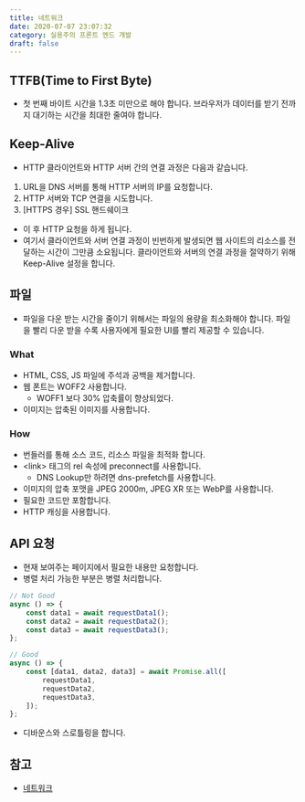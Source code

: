 ```yaml
---
title: 네트워크
date: 2020-07-07 23:07:32
category: 실용주의 프론트 엔드 개발
draft: false
---
```


## TTFB(Time to First Byte)

- 첫 번째 바이트 시간을 1.3초 미만으로 해야 합니다. 브라우저가 데이터를 받기 전까지 대기하는 시간을 최대한 줄여야 합니다.

## Keep-Alive

- HTTP 클라이언트와 HTTP 서버 간의 연결 과정은 다음과 같습니다.

1. URL을 DNS 서버를 통해 HTTP 서버의 IP를 요청합니다.
2. HTTP 서버와 TCP 연결을 시도합니다.
3. [HTTPS 경우] SSL 핸드쉐이크

- 이 후 HTTP 요청을 하게 됩니다.
- 여기서 클라이언트와 서버 연결 과정이 빈번하게 발생되면 웹 사이트의 리소스를 전달하는 시간이 그만큼 소요됩니다. 클라이언트와 서버의 연결 과정을 절약하기 위해 Keep-Alive 설정을 합니다.

## 파일

- 파일을 다운 받는 시간을 줄이기 위해서는 파일의 용량을 최소화해야 합니다. 파일을 빨리 다운 받을 수록 사용자에게 필요한 UI를 빨리 제공할 수 있습니다.

### What

- HTML, CSS, JS 파일에 주석과 공백을 제거합니다.
- 웹 폰트는 WOFF2 사용합니다.
  - WOFF1 보다 30% 압축률이 향상되었다.
- 이미지는 압축된 이미지를 사용합니다.

### How

- 번들러를 통해 소스 코드, 리소스 파일을 최적화 합니다.
- \<link> 태그의 rel 속성에 preconnect를 사용합니다.
  - DNS Lookup만 하려면 dns-prefetch를 사용합니다.
- 이미지의 압축 포맷을 JPEG 2000m, JPEG XR 또는 WebP를 사용합니다.
- 필요한 코드만 포함합니다.
- HTTP 캐싱을 사용합니다.

## API 요청

- 현재 보여주는 페이지에서 필요한 내용만 요청합니다.
- 병렬 처리 가능한 부분은 병렬 처리합니다.

```javascript
// Not Good
async () => {
	const data1 = await requestData1();
	const data2 = await requestData2();
	const data3 = await requestData3();
};

// Good
async () => {
	const [data1, data2, data3] = await Promise.all([
		requestData1,
		requestData2,
		requestData3,
	]);
};
```

- 디바운스와 스로틀링을 합니다.

## 참고

- [네트워크](https://peter-cho.gitbook.io/book/13/network)
